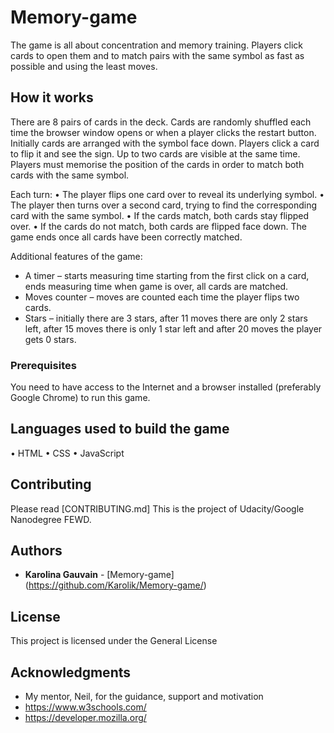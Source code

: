 # Memory-game

The game is all about concentration and memory training. Players click cards to open them and to match pairs with the same symbol as fast as possible and using the least moves.

## How it works

There are 8 pairs of cards in the deck. Cards are randomly shuffled each time the browser window opens or when a player clicks the restart button. Initially cards are arranged with the symbol face down. Players click a card to flip it and see the sign. Up to two cards are visible at the same time. Players must memorise the position of the cards in order to match both cards with the same symbol.

Each turn:
•	The player flips one card over to reveal its underlying symbol.
•	The player then turns over a second card, trying to find the corresponding card with the same symbol.
•	If the cards match, both cards stay flipped over.
•	If the cards do not match, both cards are flipped face down.
The game ends once all cards have been correctly matched.

Additional features of the game:
-	A timer – starts measuring time starting from the first click on a card, ends measuring time when game is over, all cards are matched.
-	Moves counter – moves are counted each time the player flips two cards.
-	Stars – initially there are 3 stars, after 11 moves there are only 2 stars left, after 15 moves there is only 1 star left and after 20 moves the player gets 0 stars.


### Prerequisites

You need to have access to the Internet and a browser installed (preferably Google Chrome) to run this game.


## Languages used to build the game

•	HTML
•	CSS
•	JavaScript

## Contributing

Please read [CONTRIBUTING.md]
This is the project of Udacity/Google Nanodegree FEWD.

## Authors

* **Karolina Gauvain**  - [Memory-game] (https://github.com/Karolik/Memory-game/)

## License

This project is licensed under the General License 

## Acknowledgments

* My mentor, Neil, for the guidance, support and motivation
* https://www.w3schools.com/
* https://developer.mozilla.org/

